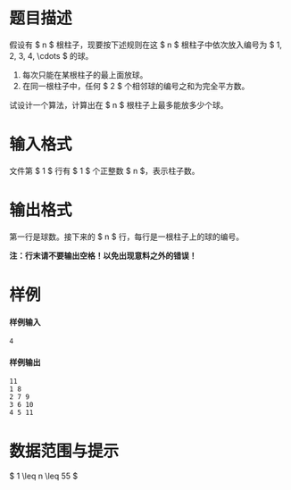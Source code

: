 
# 题目描述

假设有 $ n $ 根柱子，现要按下述规则在这 $ n $ 根柱子中依次放入编号为 $ 1, 2, 3, 4, \cdots $ 的球。

1. 每次只能在某根柱子的最上面放球。
2. 在同一根柱子中，任何 $ 2 $ 个相邻球的编号之和为完全平方数。

试设计一个算法，计算出在 $ n $ 根柱子上最多能放多少个球。

# 输入格式

文件第 $ 1 $ 行有 $ 1 $ 个正整数 $ n $，表示柱子数。

# 输出格式

第一行是球数。接下来的 $ n $ 行，每行是一根柱子上的球的编号。

**注：行末请不要输出空格！以免出现意料之外的错误！**

# 样例

#### 样例输入
```plain
4
```

#### 样例输出
```plain
11
1 8
2 7 9
3 6 10
4 5 11
```

# 数据范围与提示

$ 1 \leq n \leq 55 $

